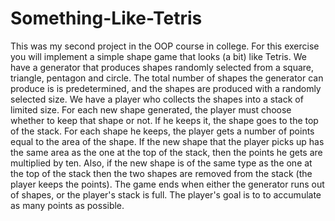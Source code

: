 # Something-Like-Tetris

This was my second project in the OOP course in college. For this exercise you will implement a simple shape game that looks (a bit) like Tetris. We have a generator that produces shapes randomly selected from a square, triangle, pentagon and circle. The total number of shapes the generator can produce is is predetermined, and the shapes are produced with a randomly selected size. We have a player who collects the shapes into a stack of limited size. For each new shape generated, the player must choose whether to keep that shape or not. If he keeps it, the shape goes to the top of the stack. For each shape he keeps, the player gets a number of points equal to the area of the shape. If the new shape that the player picks up has the same area as the one at the top of the stack, then the points he gets are multiplied by ten. Also, if the new shape is of the same type as the one at the top of the stack then the two shapes are removed from the stack (the player keeps the points). The game ends when either the generator runs out of shapes, or the player's stack is full. The player's goal is to to accumulate as many points as possible.
